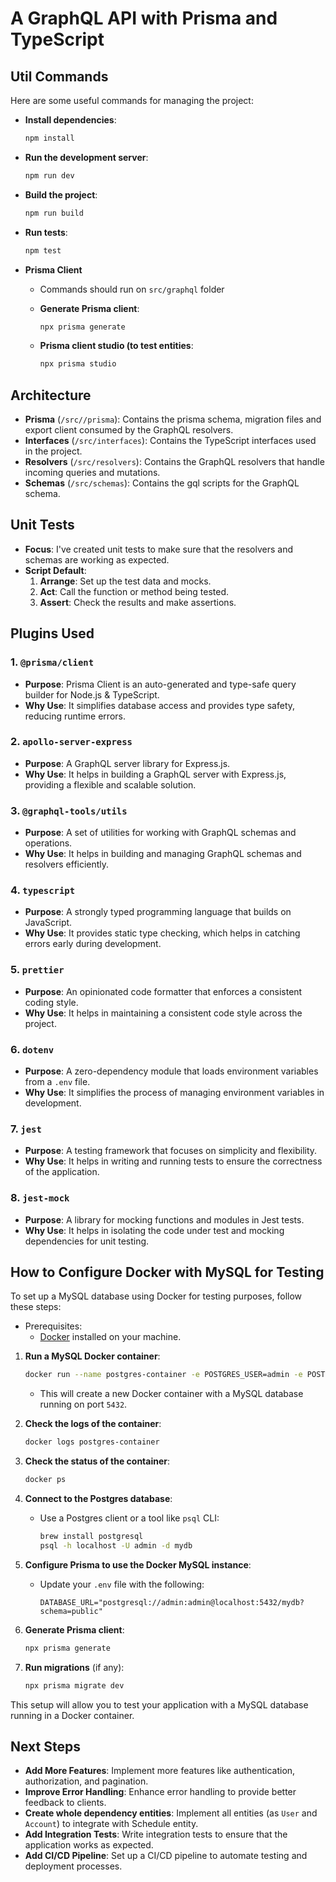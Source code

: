 # A GraphQL API with Prisma and TypeScript

## Util Commands

Here are some useful commands for managing the project:

- **Install dependencies**:

  ```sh
  npm install
  ```

- **Run the development server**:

  ```sh
  npm run dev
  ```

- **Build the project**:

  ```sh
  npm run build
  ```

- **Run tests**:

  ```sh
  npm test
  ```

- **Prisma Client**

  - Commands should run on `src/graphql` folder
  - **Generate Prisma client**:

    ```sh
    npx prisma generate
    ```

  - **Prisma client studio (to test entities**:
    ```sh
    npx prisma studio
    ```

## Architecture

- **Prisma** (`/src//prisma`): Contains the prisma schema, migration files and export client consumed by the GraphQL resolvers.
- **Interfaces** (`/src/interfaces`): Contains the TypeScript interfaces used in the project.
- **Resolvers** (`/src/resolvers`): Contains the GraphQL resolvers that handle incoming queries and mutations.
- **Schemas** (`/src/schemas`): Contains the gql scripts for the GraphQL schema.

## Unit Tests

- **Focus**: I've created unit tests to make sure that the resolvers and schemas are working as expected.
- **Script Default**:
  1. **Arrange**: Set up the test data and mocks.
  2. **Act**: Call the function or method being tested.
  3. **Assert**: Check the results and make assertions.

## Plugins Used

### 1. `@prisma/client`

- **Purpose**: Prisma Client is an auto-generated and type-safe query builder for Node.js & TypeScript.
- **Why Use**: It simplifies database access and provides type safety, reducing runtime errors.

### 2. `apollo-server-express`

- **Purpose**: A GraphQL server library for Express.js.
- **Why Use**: It helps in building a GraphQL server with Express.js, providing a flexible and scalable solution.

### 3. `@graphql-tools/utils`

- **Purpose**: A set of utilities for working with GraphQL schemas and operations.
- **Why Use**: It helps in building and managing GraphQL schemas and resolvers efficiently.

### 4. `typescript`

- **Purpose**: A strongly typed programming language that builds on JavaScript.
- **Why Use**: It provides static type checking, which helps in catching errors early during development.

### 5. `prettier`

- **Purpose**: An opinionated code formatter that enforces a consistent coding style.
- **Why Use**: It helps in maintaining a consistent code style across the project.

### 6. `dotenv`

- **Purpose**: A zero-dependency module that loads environment variables from a `.env` file.
- **Why Use**: It simplifies the process of managing environment variables in development.

### 7. `jest`

- **Purpose**: A testing framework that focuses on simplicity and flexibility.
- **Why Use**: It helps in writing and running tests to ensure the correctness of the application.

### 8. `jest-mock`

- **Purpose**: A library for mocking functions and modules in Jest tests.
- **Why Use**: It helps in isolating the code under test and mocking dependencies for unit testing.

## How to Configure Docker with MySQL for Testing

To set up a MySQL database using Docker for testing purposes, follow these steps:

- Prerequisites:
  - [Docker](https://www.docker.com/get-started) installed on your machine.

1. **Run a MySQL Docker container**:

   ```sh
   docker run --name postgres-container -e POSTGRES_USER=admin -e POSTGRES_PASSWORD=admin -e POSTGRES_DB=mydb -p 5432:5432 -d postgres
   ```

   - This will create a new Docker container with a MySQL database running on port `5432`.

2. **Check the logs of the container**:

   ```sh
   docker logs postgres-container
   ```

3. **Check the status of the container**:

   ```sh
   docker ps
   ```

4. **Connect to the Postgres database**:

   - Use a Postgres client or a tool like `psql` CLI:
     ```sh
     brew install postgresql
     psql -h localhost -U admin -d mydb
     ```

5. **Configure Prisma to use the Docker MySQL instance**:

   - Update your `.env` file with the following:
     ```env
     DATABASE_URL="postgresql://admin:admin@localhost:5432/mydb?schema=public"
     ```

6. **Generate Prisma client**:

   ```sh
   npx prisma generate
   ```

7. **Run migrations** (if any):
   ```sh
   npx prisma migrate dev
   ```

This setup will allow you to test your application with a MySQL database running in a Docker container.

## Next Steps

- **Add More Features**: Implement more features like authentication, authorization, and pagination.
- **Improve Error Handling**: Enhance error handling to provide better feedback to clients.
- **Create whole dependency entities**: Implement all entities (as `User` and `Account`) to integrate with Schedule entity.
- **Add Integration Tests**: Write integration tests to ensure that the application works as expected.
- **Add CI/CD Pipeline**: Set up a CI/CD pipeline to automate testing and deployment processes.
